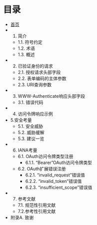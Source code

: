 目录
==================
- [首页](index.md)
- 1. 简介
  - 1.1. 符号约定
  - 1.2. 术语
  - 1.3. 概述
- 2. 已验证身份的请求
  - 2.1. 授权请求头部字段
  - 2.2. 表单编码的主体参数
  - 2.3. URI查询参数
- 3. WWW-Authenticate响应头部字段
  - 3.1. 错误代码
- 4. 访问令牌响应示例
- 5.安全考量
  - 5.1. 安全威胁
  - 5.2. 威胁缓解
  - 5.3. 建议一览
- 6. IANA考量
  - 6.1. OAuth访问令牌类型注册
      - 6.1.1. “Bearer”OAuth访问令牌类型
  - 6.2. OAuth扩展错误注册
      - 6.2.1. “invalid_request”错误值
      - 6.2.2. “invalid_token”错误值
      - 6.2.3. “insufficient_scope”错误值
- 7. 参考文献
  - 7.1. 规范性引用文献
  - 7.2.参考性引用文献
- 附录A. 致谢